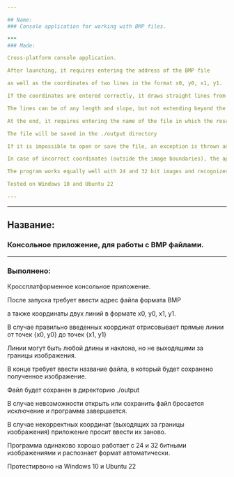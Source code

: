 ```yaml
---

## Name:
### Console application for working with BMP files.

***
### Made:

Cross-platform console application.

After launching, it requires entering the address of the BMP file

as well as the coordinates of two lines in the format x0, y0, x1, y1.

If the coordinates are entered correctly, it draws straight lines from the points {x0, y0} to the points {x1, y1}

The lines can be of any length and slope, but not extending beyond the boundaries of the image.

At the end, it requires entering the name of the file in which the resulting image will be saved.

The file will be saved in the ./output directory

If it is impossible to open or save the file, an exception is thrown and the program terminates.

In case of incorrect coordinates (outside the image boundaries), the application asks to enter them again.

The program works equally well with 24 and 32 bit images and recognizes the format automatically.

Tested on Windows 10 and Ubuntu 22

---
```


***
## Название: 
### Консольное приложение, для работы с BMP файлами.

***
### Выполнено:
Кроссплатформенное консольное приложение. 

После запуска требует ввести адрес файла формата BMP

а также координаты двух линий в формате x0, y0, x1, y1.

В случае правильно введенных координат отрисовывает прямые линии от точек {x0, y0} до точек {x1, y1}

Линии могут быть любой длины и наклона, но не выходящими за границы изображения. 

В конце требует ввести название файла, в который будет сохранено полученное изображение.

Файл будет сохранен в директорию ./output 

В случае невозможности открыть или сохранить файл бросается исключение и программа завершается.

В случае некорректных координат (выходящих за границы изображения) приложение просит ввести их заново. 

Программа одинаково хорошо работает с 24 и 32 битными изображениями и распознает формат автоматически.

Протестирвоно на Windows 10 и Ubuntu 22
